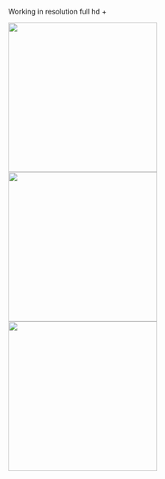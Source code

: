 Working in resolution full hd +


<img src="https://github.com/Maniek13/Lambda-expression-calculator/assets/47826375/4faa4719-0ef1-4e0a-b1fd-1d90968d595b" width="300">


<img src="https://github.com/Maniek13/Lambda-expression-calculator/assets/47826375/adad4896-597b-494a-9019-68346af47715" width="300">


<img src="https://github.com/Maniek13/Lambda-expression-calculator/assets/47826375/f31b44ea-04c7-41e5-a400-3daa13a6cc3b" width="300">